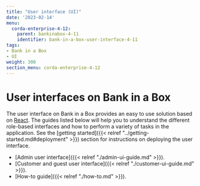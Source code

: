```yaml
---
title: "User interface (UI)"
date: '2023-02-14'
menu:
  corda-enterprise-4-12:
    parent: bankinabox-4-11
    identifier: bank-in-a-box-user-interface-4-11
tags:
- Bank in a Box
- UI
weight: 300
section_menu: corda-enterprise-4-12
---
```


# User interfaces on Bank in a Box

The user interface on Bank in a Box provides an easy to use solution based on [React](https://reactjs.org/). The guides listed below will help you to understand the different role-based interfaces and how to perform a variety of tasks in the application. See the [getting started]({{< relref "../getting-started.md#deployment" >}}) section for instructions on deploying the user interface.

* [Admin user interface]({{< relref "./admin-ui-guide.md" >}}).
* [Customer and guest user interface]({{< relref "./customer-ui-guide.md" >}}).
* [How-to guide]({{< relref "./how-to.md" >}}).
